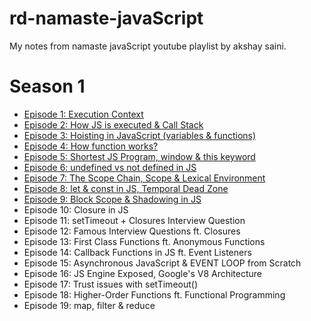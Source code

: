 # rd-namaste-javaScript

My notes from namaste javaScript youtube playlist by akshay saini.

# Season 1
- [Episode 1: Execution Context](https://github.com/ReddyDivya/rd-namaste-javaScript/blob/main/Season1/Ep-1-Execution-Context.md)
- [Episode 2: How JS is executed & Call Stack](https://github.com/ReddyDivya/rd-namaste-javaScript/blob/main/Season1/Ep-2-How-JS-Code-Executed.md)
- [Episode 3: Hoisting in JavaScript (variables & functions)](https://github.com/ReddyDivya/rd-namaste-javaScript/blob/main/Season1/Ep-3-Hoisting%20in%20JS.md)
- [Episode 4: How function works?](https://github.com/ReddyDivya/rd-namaste-javaScript/blob/main/Season1/Ep-4-How-function-works%3F.md)
- [Episode 5: Shortest JS Program, window & this keyword](https://github.com/ReddyDivya/rd-namaste-javaScript/blob/main/Season1/Ep-5-Shortest-JS-Program.md)
- [Episode 6: undefined vs not defined in JS](https://github.com/ReddyDivya/rd-namaste-javaScript/blob/main/Season1/Ep-6-Undefined-vs-Not-defined.md)
- [Episode 7: The Scope Chain, Scope & Lexical Environment](https://github.com/ReddyDivya/rd-namaste-javaScript/blob/main/Season1/Ep-7-Scope-Chain-Lexical-Environment.md)
- [Episode 8: let & const in JS, Temporal Dead Zone](https://github.com/ReddyDivya/rd-namaste-javaScript/blob/main/Season1/Ep-8-let-const-Temporal-Dead-Zone.md)
- [Episode 9: Block Scope & Shadowing in JS](https://github.com/ReddyDivya/rd-namaste-javaScript/blob/main/Season1/Ep-9-Block-Scope-and-Shadowing.md)
- Episode 10: Closure in JS
- Episode 11: setTimeout + Closures Interview Question
- Episode 12: Famous Interview Questions ft. Closures
- Episode 13: First Class Functions ft. Anonymous Functions
- Episode 14: Callback Functions in JS ft. Event Listeners
- Episode 15: Asynchronous JavaScript & EVENT LOOP from Scratch
- Episode 16: JS Engine Exposed, Google's V8 Architecture
- Episode 17: Trust issues with setTimeout()
- Episode 18: Higher-Order Functions ft. Functional Programming
- Episode 19: map, filter & reduce

